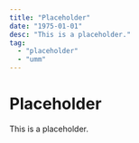 ```yaml
---
title: "Placeholder"
date: "1975-01-01"
desc: "This is a placeholder."
tag:
  - "placeholder"
  - "umm"
---
```


# Placeholder

This is a placeholder.

